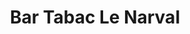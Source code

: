 ---
title: "Bar Tabac Le Narval"
url: /bar-le-duc/bar-tabac-le-narval/
shop: marchand de journaux
---